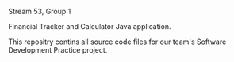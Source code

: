 Stream 53, Group 1

Financial Tracker and Calculator Java application.

This repositry contins all source code files for our team's Software Development Practice project.
